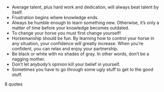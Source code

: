  - Average talent, plus hard work and dedication, will always beat talent by itself.
 - Frustration begins where knowledge ends.
 - Always be humble enough to learn something new. Otherwise, it’s only a matter of time before your knowledge becomes outdated.
 - To change your horse you must first change yourself!
 - Horsemanship should be fun. By learning how to control your horse in any situation, your confidence will greatly increase. When you’re confident, you can relax and enjoy your partnership.
 - Be black or white with no shades of gray. In other words, don’t be a nagging mother.
 - Don’t let anybody’s opinion kill your belief in yourself.
 - Sometimes you have to go through some ugly stuff to get to the good stuff.

8 quotes